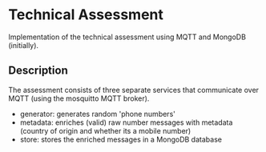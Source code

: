 # Technical Assessment

Implementation of the technical assessment using MQTT and MongoDB (initially).

## Description

The assessment consists of three separate services that communicate over MQTT (using the mosquitto
MQTT broker).

- generator: generates random 'phone numbers'
- metadata: enriches (valid) raw number messages with metadata (country of origin and whether its a
  mobile number)
- store: stores the enriched messages in a MongoDB database
